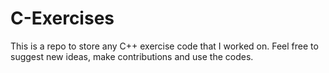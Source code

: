 # C-Exercises
This is a repo to store any C++ exercise code that I worked on. 
Feel free to suggest new ideas, make contributions and use the codes.
